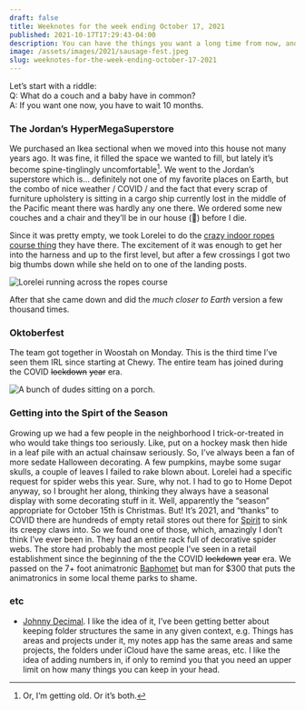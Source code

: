 ```yaml
---
draft: false
title: Weeknotes for the week ending October 17, 2021
published: 2021-10-17T17:29:43-04:00
description: You can have the things you want a long time from now, and the things you don't want now.
image: /assets/images/2021/sausage-fest.jpeg
slug: weeknotes-for-the-week-ending-october-17-2021
---
```


Let’s start with a riddle:<br />
Q: What do a couch and a baby have in common?<br />
A: If you want one now, you have to wait 10 months.

### The Jordan’s HyperMegaSuperstore
We purchased an Ikea sectional when we moved into this house not many years ago. It was fine, it filled the space we wanted to fill, but lately it’s become spine-tinglingly uncomfortable[^1]. We went to the Jordan’s superstore which is… definitely not one of my favorite places on Earth, but the combo of nice weather / COVID / and the fact that every scrap of furniture upholstery is sitting in a cargo ship currently lost in the middle of the Pacific meant there was hardly any one there. We ordered some new couches and a chair and they’ll be in our house (<span role="image" aria-label="fingers crossed">🤞</span>) before I die.

Since it was pretty empty, we took Lorelei to do the [crazy indoor ropes course thing](https://www.beanstalkatjordans.com) they have there. The excitement of it was enough to get her into the harness and up to the first level, but after a few crossings I got two big thumbs down while she held on to one of the landing posts.

![Lorelei running across the ropes course](/assets/images/2021/ropes-course.jpeg)

After that she came down and did the _much closer to Earth_ version a few thousand times.

### Oktoberfest
The team got together in Woostah on Monday. This is the third time I’ve seen them IRL since starting at Chewy. The entire team has joined during the COVID <s>lockdown</s> <s>year</s> era.

![A bunch of dudes sitting on a porch.](/assets/images/2021/sausage-fest.jpeg)

### Getting into the Spirt of the Season
Growing up we had a few people in the neighborhood I trick-or-treated in who would take things too seriously. Like, put on a hockey mask then hide in a leaf pile with an actual chainsaw seriously. So, I’ve always been a fan of more sedate Halloween decorating. A few pumpkins, maybe some sugar skulls, a couple of leaves I failed to rake blown about. Lorelei had a specific request for spider webs this year. Sure, why not. I had to go to Home Depot anyway, so I brought her along, thinking they always have a seasonal display with some decorating stuff in it. Well, apparently the “season” appropriate for October 15th is Christmas. But! It’s 2021, and “thanks” to COVID there are hundreds of empty retail stores out there for [Spirit](https://www.spirithalloween.com) to sink its creepy claws into. So we found one of those, which, amazingly I don’t think I’ve ever been in. They had an entire rack full of decorative spider webs. The store had probably the most people I’ve seen in a retail establishment since the beginning of the the COVID <s>lockdown</s> <s>year</s> era. We passed on the 7+ foot animatronic [Baphomet](https://www.spirithalloween.com/product/decorations/animatronics/7-6-ft-baphomet-animatronic-decorations/pc/1005/c/0/sc/1011/222779.uts) but man for $300 that puts the animatronics in some local theme parks to shame.

### etc
- [Johnny Decimal](https://johnnydecimal.com). I like the idea of it, I’ve been getting better about keeping folder structures the same in any given context, e.g. Things has areas and projects under it, my notes app has the same areas and same projects, the folders under iCloud have the same areas, etc. I like the idea of adding numbers in, if only to remind you that you need an upper limit on how many things you can keep in your head.

[^1]: Or, I’m getting old. Or it’s both. 